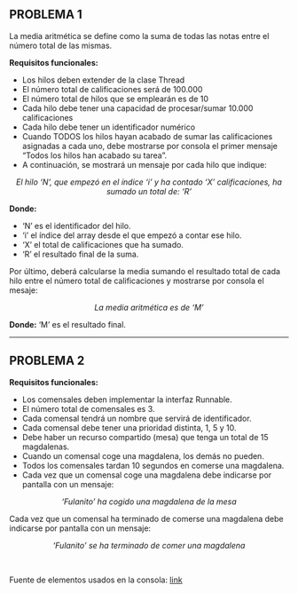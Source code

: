 ## PROBLEMA 1 ##

La media aritmética se define como la suma de todas las notas entre el número total de las mismas.

**Requisitos funcionales:**
- Los hilos deben extender de la clase Thread
- El número total de calificaciones será de 100.000
- El número total de hilos que se emplearán es de 10
- Cada hilo debe tener una capacidad de procesar/sumar 10.000 calificaciones
- Cada hilo debe tener un identificador numérico
- Cuando TODOS los hilos hayan acabado de sumar las calificaciones asignadas a cada uno, debe mostrarse por consola el primer mensaje “Todos los hilos han acabado su tarea”.
- A continuación, se mostrará un mensaje por cada hilo que indique:

<p align="center">
    <i>El hilo ‘N’, que empezó en el índice ‘i’ y ha contado ‘X’ calificaciones, ha sumado un total de: ‘R’</i>
</p>

**Donde:**

- ‘N’ es el identificador del hilo. 
- ‘i’ el índice del array desde el que empezó a contar ese hilo.
- ‘X’ el total de calificaciones que ha sumado.
- ‘R’ el resultado final de la suma.

Por último, deberá calcularse la media sumando el resultado total de cada hilo entre el número total de calificaciones y mostrarse por consola el mesaje:

<p align="center">
    <i>La media aritmética es de ‘M’</i>
</p>

**Donde:** ‘M’ es el resultado final.

<hr/>

## PROBLEMA 2

**Requisitos funcionales:** 

- Los comensales deben implementar la interfaz Runnable. 
- El número total de comensales es 3.
- Cada comensal tendrá un nombre que servirá de identificador.
- Cada comensal debe tener una prioridad distinta, 1, 5 y 10.
- Debe haber un recurso compartido (mesa) que tenga un total de 15 magdalenas.
- Cuando un comensal coge una magdalena, los demás no pueden.
- Todos los comensales tardan 10 segundos en comerse una magdalena.
- Cada vez que un comensal coge una magdalena debe indicarse por pantalla con un mensaje:

<p align="center">
    <i>‘Fulanito’ ha cogido una magdalena de la mesa</i>
</p>

Cada vez que un comensal ha terminado de comerse una magdalena debe indicarse por pantalla con un mensaje:

<p align="center">
    <i>‘Fulanito’ se ha terminado de comer una magdalena</i>
</p>


<br/>

Fuente de elementos usados en la consola: [link](https://docs.google.com/document/d/1cZ-opOjGhA2qwMc_Ck_wj-BZ-7eqk3NH52NtuCn_F1o)